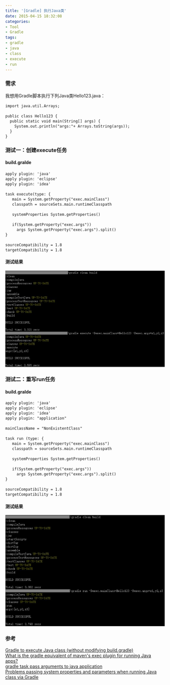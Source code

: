 ```yaml
---
title: '[Gradle] 执行Java类'
date: 2015-04-15 18:32:08
categories: 
- Tool
- Gradle
tags: 
- gradle
- java
- class
- execute
- run
---
```

### 需求

我想用Gradle脚本执行下列Java类Hello123.java：

```
import java.util.Arrays;

public class Hello123 {
  public static void main(String[] args) {
    System.out.println("args:"+ Arrays.toString(args));
  }
}
```

### 测试一：创建execute任务

#### build.gralde
```
apply plugin: 'java'
apply plugin: 'eclipse'
apply plugin: 'idea'

task execute(type: {
   main = System.getProperty("exec.mainClass")
   classpath = sourceSets.main.runtimeClasspath
   
   systemProperties System.getProperties()

   if(System.getProperty("exec.args"))
     args System.getProperty("exec.args").split()
}

sourceCompatibility = 1.8
targetCompatibility = 1.8
```

#### 测试结果

![[Gradle] 执行Java类](/images/2015/4/0026uWfMzy74N43HzcT43.jpg)

### 测试二：重写run任务

#### build.gralde
```
apply plugin: 'java'
apply plugin: 'eclipse'
apply plugin: 'idea'
apply plugin: "application"

mainClassName = "NonExistentClass"

task run (type: {
   main = System.getProperty("exec.mainClass")
   classpath = sourceSets.main.runtimeClasspath
   
   systemProperties System.getProperties()

   if(System.getProperty("exec.args"))
     args System.getProperty("exec.args").split()
}

sourceCompatibility = 1.8
targetCompatibility = 1.8
```

#### 测试结果

![[Gradle] 执行Java类](/images/2015/4/0026uWfMzy74N4CaesJfd.jpg)

### 参考

[Gradle to execute Java class (without modifying build.gradle)](http://stackoverflow.com/questions/21358466/gradle-to-execute-java-class-without-modifying-build-gradle)    
[What is the gradle equivalent of maven's exec plugin for running Java apps?](http://stackoverflow.com/questions/16350757/what-is-the-gradle-equivalent-of-mavens-exec-plugin-for-running-java-apps)    
[gradle task pass arguments to java application](http://stackoverflow.com/questions/27604283/gradle-task-pass-arguments-to-java-application)    
[Problems passing system properties and parameters when running Java class via Gradle](http://stackoverflow.com/questions/23689054/problems-passing-system-properties-and-parameters-when-running-java-class-via-gr)    
[](https://docs.gradle.org/current/userguide/application_plugin.html)    
